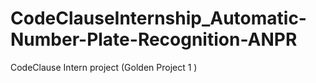 # CodeClauseInternship_Automatic-Number-Plate-Recognition-ANPR
CodeClause Intern project (Golden Project 1 )
